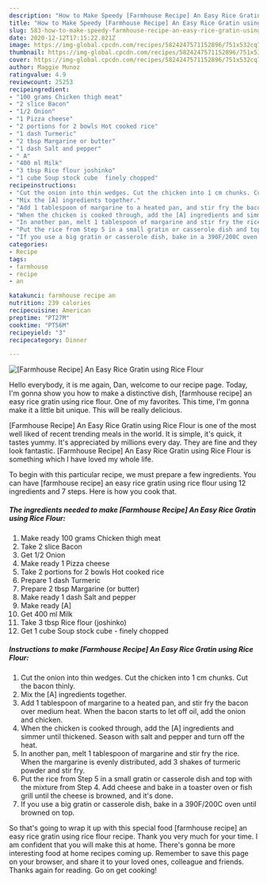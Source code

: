 ```yaml
---
description: "How to Make Speedy [Farmhouse Recipe] An Easy Rice Gratin using Rice Flour"
title: "How to Make Speedy [Farmhouse Recipe] An Easy Rice Gratin using Rice Flour"
slug: 583-how-to-make-speedy-farmhouse-recipe-an-easy-rice-gratin-using-rice-flour
date: 2020-12-12T17:15:22.821Z
image: https://img-global.cpcdn.com/recipes/5824247571152896/751x532cq70/farmhouse-recipe-an-easy-rice-gratin-using-rice-flour-recipe-main-photo.jpg
thumbnail: https://img-global.cpcdn.com/recipes/5824247571152896/751x532cq70/farmhouse-recipe-an-easy-rice-gratin-using-rice-flour-recipe-main-photo.jpg
cover: https://img-global.cpcdn.com/recipes/5824247571152896/751x532cq70/farmhouse-recipe-an-easy-rice-gratin-using-rice-flour-recipe-main-photo.jpg
author: Maggie Munoz
ratingvalue: 4.9
reviewcount: 25253
recipeingredient:
- "100 grams Chicken thigh meat"
- "2 slice Bacon"
- "1/2 Onion"
- "1 Pizza cheese"
- "2 portions for 2 bowls Hot cooked rice"
- "1 dash Turmeric"
- "2 tbsp Margarine or butter"
- "1 dash Salt and pepper"
- " A"
- "400 ml Milk"
- "3 tbsp Rice flour joshinko"
- "1 cube Soup stock cube  finely chopped"
recipeinstructions:
- "Cut the onion into thin wedges. Cut the chicken into 1 cm chunks. Cut the bacon thinly."
- "Mix the [A] ingredients together."
- "Add 1 tablespoon of margarine to a heated pan, and stir fry the bacon over medium heat. When the bacon starts to let off oil, add the onion and chicken."
- "When the chicken is cooked through, add the [A] ingredients and simmer until thickened. Season with salt and pepper and turn off the heat."
- "In another pan, melt 1 tablespoon of margarine and stir fry the rice. When the margarine is evenly distributed, add 3 shakes of turmeric powder and stir fry."
- "Put the rice from Step 5 in a small gratin or casserole dish and top with the mixture from Step 4. Add cheese and bake in a toaster oven or fish grill until the cheese is browned, and it&#39;s done."
- "If you use a big gratin or casserole dish, bake in a 390F/200C oven until browned on top."
categories:
- Recipe
tags:
- farmhouse
- recipe
- an

katakunci: farmhouse recipe an 
nutrition: 239 calories
recipecuisine: American
preptime: "PT27M"
cooktime: "PT56M"
recipeyield: "3"
recipecategory: Dinner

---
```



![[Farmhouse Recipe] An Easy Rice Gratin using Rice Flour](https://img-global.cpcdn.com/recipes/5824247571152896/751x532cq70/farmhouse-recipe-an-easy-rice-gratin-using-rice-flour-recipe-main-photo.jpg)

Hello everybody, it is me again, Dan, welcome to our recipe page. Today, I'm gonna show you how to make a distinctive dish, [farmhouse recipe] an easy rice gratin using rice flour. One of my favorites. This time, I'm gonna make it a little bit unique. This will be really delicious.



[Farmhouse Recipe] An Easy Rice Gratin using Rice Flour is one of the most well liked of recent trending meals in the world. It is simple, it's quick, it tastes yummy. It's appreciated by millions every day. They are fine and they look fantastic. [Farmhouse Recipe] An Easy Rice Gratin using Rice Flour is something which I have loved my whole life.


To begin with this particular recipe, we must prepare a few ingredients. You can have [farmhouse recipe] an easy rice gratin using rice flour using 12 ingredients and 7 steps. Here is how you cook that.

<!--inarticleads1-->

##### The ingredients needed to make [Farmhouse Recipe] An Easy Rice Gratin using Rice Flour:

1. Make ready 100 grams Chicken thigh meat
1. Take 2 slice Bacon
1. Get 1/2 Onion
1. Make ready 1 Pizza cheese
1. Take 2 portions for 2 bowls Hot cooked rice
1. Prepare 1 dash Turmeric
1. Prepare 2 tbsp Margarine (or butter)
1. Make ready 1 dash Salt and pepper
1. Make ready  [A]
1. Get 400 ml Milk
1. Take 3 tbsp Rice flour (joshinko)
1. Get 1 cube Soup stock cube - finely chopped




<!--inarticleads2-->

##### Instructions to make [Farmhouse Recipe] An Easy Rice Gratin using Rice Flour:

1. Cut the onion into thin wedges. Cut the chicken into 1 cm chunks. Cut the bacon thinly.
1. Mix the [A] ingredients together.
1. Add 1 tablespoon of margarine to a heated pan, and stir fry the bacon over medium heat. When the bacon starts to let off oil, add the onion and chicken.
1. When the chicken is cooked through, add the [A] ingredients and simmer until thickened. Season with salt and pepper and turn off the heat.
1. In another pan, melt 1 tablespoon of margarine and stir fry the rice. When the margarine is evenly distributed, add 3 shakes of turmeric powder and stir fry.
1. Put the rice from Step 5 in a small gratin or casserole dish and top with the mixture from Step 4. Add cheese and bake in a toaster oven or fish grill until the cheese is browned, and it&#39;s done.
1. If you use a big gratin or casserole dish, bake in a 390F/200C oven until browned on top.




So that's going to wrap it up with this special food [farmhouse recipe] an easy rice gratin using rice flour recipe. Thank you very much for your time. I am confident that you will make this at home. There's gonna be more interesting food at home recipes coming up. Remember to save this page on your browser, and share it to your loved ones, colleague and friends. Thanks again for reading. Go on get cooking!
